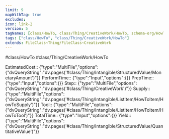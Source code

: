 ```yaml
---
limit: 9
mapWithTag: true
excludes:
icon: link-2
version: 5
tagNames: [class/HowTo, class/Thing/CreativeWork/HowTo, schema-org/HowTo]
tags: ["class/HowTo", "class/Thing/CreativeWork/HowTo"]
extends: FileClass~Thing/FileClass~CreativeWork
---
```


#class/HowTo
#class/Thing/CreativeWork/HowTo

EstimatedCost:: {"type":"MultiFile","options":{"dvQueryString":"dv.pages('#class/Thing/Intangible/StructuredValue/MonetaryAmount')"}}
PerformTime:: {"type":"Input","options":{}}
PrepTime:: {"type":"Input","options":{}}
Step:: {"type":"MultiFile","options":{"dvQueryString":"dv.pages('#class/Thing/CreativeWork')"}}
Supply:: {"type":"MultiFile","options":{"dvQueryString":"dv.pages('#class/Thing/Intangible/ListItem/HowToItem/HowToSupply')"}}
Tool:: {"type":"MultiFile","options":{"dvQueryString":"dv.pages('#class/Thing/Intangible/ListItem/HowToItem/HowToTool')"}}
TotalTime:: {"type":"Input","options":{}}
Yield:: {"type":"MultiFile","options":{"dvQueryString":"dv.pages('#class/Thing/Intangible/StructuredValue/QuantitativeValue')"}}
